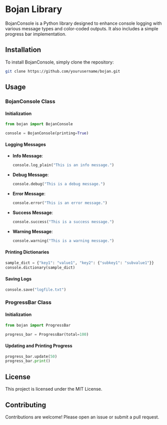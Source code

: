 # Bojan Library

BojanConsole is a Python library designed to enhance console logging with various message types and color-coded outputs. It also includes a simple progress bar implementation.

## Installation

To install BojanConsole, simply clone the repository:

```bash
git clone https://github.com/yourusername/bojan.git
```

## Usage

### BojanConsole Class

#### Initialization

```python
from bojan import BojanConsole

console = BojanConsole(printing=True)
```

#### Logging Messages

- **Info Message**:
    ```python
    console.log_plain("This is an info message.")
    ```

- **Debug Message**:
    ```python
    console.debug("This is a debug message.")
    ```

- **Error Message**:
    ```python
    console.error("This is an error message.")
    ```

- **Success Message**:
    ```python
    console.success("This is a success message.")
    ```

- **Warning Message**:
    ```python
    console.warning("This is a warning message.")
    ```

#### Printing Dictionaries

```python
sample_dict = {"key1": "value1", "key2": {"subkey1": "subvalue1"}}
console.dictionary(sample_dict)
```

#### Saving Logs

```python
console.save("logfile.txt")
```

### ProgressBar Class

#### Initialization

```python
from bojan import ProgressBar

progress_bar = ProgressBar(total=100)
```

#### Updating and Printing Progress

```python
progress_bar.update(50)
progress_bar.print()
```

## License

This project is licensed under the MIT License.

## Contributing

Contributions are welcome! Please open an issue or submit a pull request.